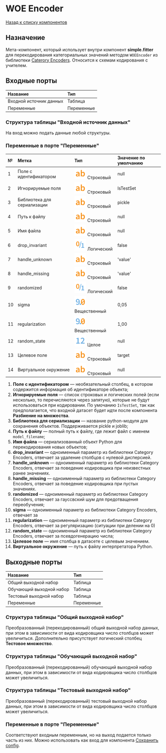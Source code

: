 # WOE Encoder

[Назад к списку компонентов](../README.md)

## Назначение

Мета-компонент, который использует внутри компонент **simple.fitter** для перекодирования категориальных значений методом `WOEEncoder` из библиотеки [Caterory Encoders](https://contrib.scikit-learn.org/category_encoders). 
Относится к схемам кодирования с учителем.

## Входные порты

| Название                | Тип        |
|:------------------------|:-----------|
| Входной источник данных | Таблица    |
| Переменные              | Переменные |

### Структура таблицы "Входной источник данных"

На вход можно подать данные любой структуры.

### Переменные в порте "Переменные"

| №  | Метка                       | Тип                                       | Значение по умолчанию   |
|:---|:----------------------------|:------------------------------------------|:------------------------|
| 1  | Поле с идентификатором      | ![](./img/string.svg) Строковый           | null                    |
| 2  | Игнорируемые поля           | ![](./img/string.svg) Строковый           | IsTestSet               |
| 3  | Библиотека для сериализации | ![](./img/string.svg) Строковый           | pickle                  |
| 4  | Путь к файлу                | ![](./img/string.svg) Строковый           | null                    |
| 5  | Имя файла                   | ![](./img/string.svg) Строковый           | null                    |
| 6  | drop_invariant              | ![](./img/logical.svg) Логический         | false                   |
| 7  | handle_unknown              | ![](./img/string.svg) Строковый           | 'value'                 |
| 8  | handle_missing              | ![](./img/string.svg) Строковый           | 'value'                 |
| 9  | randomized                  | ![](./img/logical.svg) Логический         | false                   |
| 10 | sigma                       | ![](./img/realnumber.svg) Вещественный    | 0,05                    |
| 11 | regularization              | ![](./img/realnumber.svg) Вещественный    | 1,00                    |
| 12 | random_state                | ![](./img/integer.svg) Целое              | null                    |
| 13 | Целевое поле                | ![](./img/string.svg) Строковый           | target                  |
| 14 | Виртуальное окружение       | ![](./img/string.svg) Строковый           |null                     |

1. **Поле с идентификатором** — необязательный столбец, в котором содержится информация об идентификаторе объекта;
2. **Игнорируемые поля** — cписок строковых и логических полей (если несколько, то перечисляются через запятую), которые не будут использоваться при кодировании. По умочанию `IsTestSet`, так как предполагается, что входной датасет будет идти после компонента **Разбиение на множества**.
3. **Библиотека для сериализации** — название python-модуля для сохранения объектов. Поддерживается pickle и joblib;
4. **Путь к файлу** — полный путь к файлу, где лежит файл с именем `model_filename`;
5. **Имя файла**  — сериализованный объект Python для перекодирования новых объектов;
6. **drop_invariant** — одноименный параметр из библиотеки Category Encoders, отвечает за удаление столбцов с нулевой дисперсией.
7. **handle_unknown** — одноименный параметр из библиотеки Category Encoders, отвечает за поведение кодировщика при неизвестных ранее значениях.
8. **handle_missing** —  одноименный параметр из библиотеки Category Encoders, отвечает за поведение кодировщика при пустых значениях.
9. **randomized** — одноименный параметр из библиотеки Category Encoders, отвечает за гауссвский шум для предотващения переобучения;
10. **sigma** — одноименный параметр из библиотеки Category Encoders, отвечает за
11. **regularization** — одноименный параметр из библиотеки Category Encoders, отвечает за регуляризацию (ситуации при делении на 0)
12. **random_state** — одноименный параметр из библиотеки Category Encoders, отвечает за псевдогенерацию числа;
13. **Целевое поле** — имя столбца в датасете с целевым значением.
14. **Виртуальное окружение** — путь к файлу интерпретатора Python.


## Выходные порты

| Название                  | Тип        |
|:--------------------------|:-----------|
| Общий выходной набор      | Таблица    |
| Обучающий выходной набор  | Таблица    |
| Тестовый выходной набор   | Таблица    |
| Переменные                | Переменные |

### Структура таблицы "Общий выходной набор"

Преобразованный (перекодированный) общий выходной набор данных, при этом в зависимости от вида кодировщика число столбцов может увеличиться. Дополнительно присутствует логический столбец **Тестовое множество**.

### Структура таблицы "Обучающий выходной набор"

Преобразованный (перекодированный) обучающий выходной набор данных, при этом в зависимости от вида кодировщика число столбцов может увеличиться.

### Структура таблицы "Тестовый выходной набор"

Преобразованный (перекодированный) тестовый выходной набор данных, при этом в зависимости от вида кодировщика число столбцов может увеличиться.

### Переменные в порте "Переменные"

Соответствуют входным переменным, но на выход подается только часть из них. Можно использовать как вход для компонента [Сохранить config](../save_config.md).